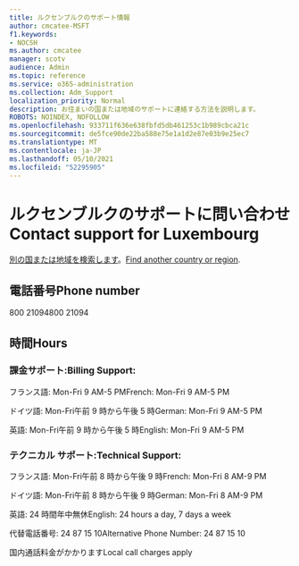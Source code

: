 ```yaml
---
title: ルクセンブルクのサポート情報
author: cmcatee-MSFT
f1.keywords:
- NOCSH
ms.author: cmcatee
manager: scotv
audience: Admin
ms.topic: reference
ms.service: o365-administration
ms.collection: Adm_Support
localization_priority: Normal
description: お住まいの国または地域のサポートに連絡する方法を説明します。
ROBOTS: NOINDEX, NOFOLLOW
ms.openlocfilehash: 933711f636e638fbfd5db461253c1b989cbca21c
ms.sourcegitcommit: de5fce90de22ba588e75e1a1d2e87e03b9e25ec7
ms.translationtype: MT
ms.contentlocale: ja-JP
ms.lasthandoff: 05/10/2021
ms.locfileid: "52295905"
---
```

# <a name="contact-support-for-luxembourg"></a><span data-ttu-id="2f955-103">ルクセンブルクのサポートに問い合わせ</span><span class="sxs-lookup"><span data-stu-id="2f955-103">Contact support for Luxembourg</span></span>

<span data-ttu-id="2f955-104">[別の国または地域を検索します](../../business-video/get-help-support.md)。</span><span class="sxs-lookup"><span data-stu-id="2f955-104">[Find another country or region](../../business-video/get-help-support.md).</span></span>

## <a name="phone-number"></a><span data-ttu-id="2f955-105">電話番号</span><span class="sxs-lookup"><span data-stu-id="2f955-105">Phone number</span></span>
<span data-ttu-id="2f955-106">800 21094</span><span class="sxs-lookup"><span data-stu-id="2f955-106">800 21094</span></span>

## <a name="hours"></a><span data-ttu-id="2f955-107">時間</span><span class="sxs-lookup"><span data-stu-id="2f955-107">Hours</span></span>
### <a name="billing-support"></a><span data-ttu-id="2f955-108">課金サポート:</span><span class="sxs-lookup"><span data-stu-id="2f955-108">Billing Support:</span></span>

<span data-ttu-id="2f955-109">フランス語: Mon-Fri 9 AM-5 PM</span><span class="sxs-lookup"><span data-stu-id="2f955-109">French: Mon-Fri 9 AM-5 PM</span></span>

<span data-ttu-id="2f955-110">ドイツ語: Mon-Fri午前 9 時から午後 5 時</span><span class="sxs-lookup"><span data-stu-id="2f955-110">German: Mon-Fri 9 AM-5 PM</span></span>

<span data-ttu-id="2f955-111">英語: Mon-Fri午前 9 時から午後 5 時</span><span class="sxs-lookup"><span data-stu-id="2f955-111">English: Mon-Fri 9 AM-5 PM</span></span>

### <a name="technical-support"></a><span data-ttu-id="2f955-112">テクニカル サポート:</span><span class="sxs-lookup"><span data-stu-id="2f955-112">Technical Support:</span></span>

<span data-ttu-id="2f955-113">フランス語: Mon-Fri午前 8 時から午後 9 時</span><span class="sxs-lookup"><span data-stu-id="2f955-113">French: Mon-Fri 8 AM-9 PM</span></span>

<span data-ttu-id="2f955-114">ドイツ語: Mon-Fri午前 8 時から午後 9 時</span><span class="sxs-lookup"><span data-stu-id="2f955-114">German: Mon-Fri 8 AM-9 PM</span></span>

<span data-ttu-id="2f955-115">英語: 24 時間年中無休</span><span class="sxs-lookup"><span data-stu-id="2f955-115">English: 24 hours a day, 7 days a week</span></span>

<span data-ttu-id="2f955-116">代替電話番号: 24 87 15 10</span><span class="sxs-lookup"><span data-stu-id="2f955-116">Alternative Phone Number: 24 87 15 10</span></span>

<span data-ttu-id="2f955-117">国内通話料金がかかります</span><span class="sxs-lookup"><span data-stu-id="2f955-117">Local call charges apply</span></span>
